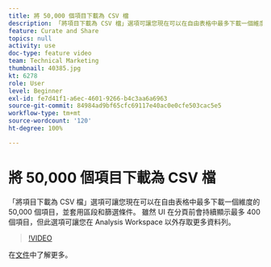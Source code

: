 ```yaml
---
title: 將 50,000 個項目下載為 CSV 檔
description: 「將項目下載為 CSV 檔」選項可讓您現在可以在自由表格中最多下載一個維度的 50,000 個項目，並套用區段和篩選條件。 雖然 UI 在分頁前會持續顯示最多 400 個項目，但此選項可讓您在 Analysis Workspace 以外存取更多資料列。
feature: Curate and Share
topics: null
activity: use
doc-type: feature video
team: Technical Marketing
thumbnail: 40385.jpg
kt: 6278
role: User
level: Beginner
exl-id: fe7d41f1-a6ec-4601-9266-b4c3aa6a6963
source-git-commit: 84984ad9bf65cfc69117e40ac0e0cfe503cac5e5
workflow-type: tm+mt
source-wordcount: '120'
ht-degree: 100%

---
```


# 將 50,000 個項目下載為 CSV 檔

「將項目下載為 CSV 檔」選項可讓您現在可以在自由表格中最多下載一個維度的 50,000 個項目，並套用區段和篩選條件。 雖然 UI 在分頁前會持續顯示最多 400 個項目，但此選項可讓您在 Analysis Workspace 以外存取更多資料列。

>[!VIDEO](https://video.tv.adobe.com/v/40385/?quality=12&learn=on)

在[文件](https://experienceleague.adobe.com/docs/analytics/analyze/analysis-workspace/curate-share/download-send.html?lang=zh-Hant)中了解更多。
